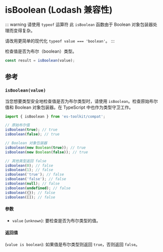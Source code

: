 # isBoolean (Lodash 兼容性)

::: warning 请使用 `typeof` 运算符
此 `isBoolean` 函数由于 Boolean 对象包装器处理而变得复杂。

请改用更简单的现代化 `typeof value === 'boolean'`。
:::

检查值是否为布尔（boolean）类型。

```typescript
const result = isBoolean(value);
```

## 参考

### `isBoolean(value)`

当您想要类型安全地检查值是否为布尔类型时，请使用 `isBoolean`。检查原始布尔值和 Boolean 对象包装器。在 TypeScript 中也作为类型守卫工作。

```typescript
import { isBoolean } from 'es-toolkit/compat';

// 原始布尔值
isBoolean(true); // true
isBoolean(false); // true

// Boolean 对象包装器
isBoolean(new Boolean(true)); // true
isBoolean(new Boolean(false)); // true

// 其他类型返回 false
isBoolean(0); // false
isBoolean(1); // false
isBoolean('true'); // false
isBoolean('false'); // false
isBoolean(null); // false
isBoolean(undefined); // false
isBoolean({}); // false
isBoolean([]); // false
```

#### 参数

- `value` (`unknown`): 要检查是否为布尔类型的值。

#### 返回值

(`value is boolean`): 如果值是布尔类型则返回 `true`，否则返回 `false`。
